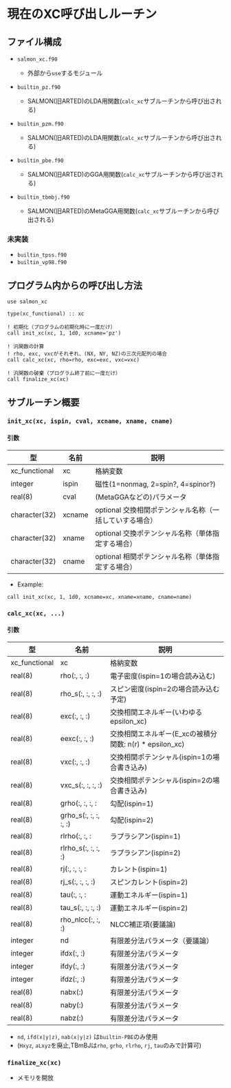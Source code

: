 # 現在のXC呼び出しルーチン

## ファイル構成

- `salmon_xc.f90`
  - 外部から`use`するモジュール

- `builtin_pz.f90`
  - SALMON(旧ARTED)のLDA用関数(`calc_xc`サブルーチンから呼び出される)

- `builtin_pzm.f90`
  - SALMON(旧ARTED)のLDA用関数(`calc_xc`サブルーチンから呼び出される)

- `builtin_pbe.f90`
  - SALMON(旧ARTED)のGGA用関数(`calc_xc`サブルーチンから呼び出される)

- `builtin_tbmbj.f90`
  - SALMON(旧ARTED)のMetaGGA用関数(`calc_xc`サブルーチンから呼び出される)
  
### 未実装
- `builtin_tpss.f90`
- `builtin_vp98.f90`

## プログラム内からの呼び出し方法

```
use salmon_xc

type(xc_functional) :: xc

! 初期化（プログラムの初期化時に一度だけ）
call init_xc(xc, 1, 1d0, xcname='pz')

! 汎関数の計算
! rho, exc, vxcがそれぞれ、(NX, NY, NZ)の三次元配列の場合
call calc_xc(xc, rho=rho, exc=exc, vxc=vxc)

! 汎関数の破棄（プログラム終了前に一度だけ）
call finalize_xc(xc)
```

## サブルーチン概要

### `init_xc(xc, ispin, cval, xcname, xname, cname)`

#### 引数
| 型        |   名前         |  説明 |
| ------------- |---------------| ----- |
| xc_functional | xc | 格納変数 |
| integer | ispin      | 磁性(1=nonmag, 2=spin?, 4=spinor?) |
| real(8) | cval  | (MetaGGAなどの)パラメータ |
| character(32) | xcname      |  optional 交換相関ポテンシャル名称（一括していする場合） |
| character(32) | xname      |  optional 交換ポテンシャル名称（単体指定する場合） |
| character(32) | cname      |  optional 相関ポテンシャル名称（単体指定する場合） |

- Example:
```
call init_xc(xc, 1, 1d0, xcname=xc, xname=xname, cname=name)
```

### `calc_xc(xc, ...)`

#### 引数

| 型        |   名前         |  説明 |
| ------------- |---------------| ----- |
| xc_functional  | xc | 格納変数 |
| real(8) | rho(:, :, :)  | 電子密度(ispin=1の場合読み込む) |
| real(8) | rho_s(:, :, :, :)  | スピン密度(ispin=2の場合読み込む予定) |
| real(8) | exc(:, :, :)  | 交換相関エネルギー(いわゆる epsilon_xc) |
| real(8) | eexc(:, :, :)  | 交換相関エネルギー(E_xcの被積分関数: n(r) * epsilon_xc) |
| real(8) | vxc(:, :, :)  | 交換相関ポテンシャル(ispin=1の場合書き込み) |
| real(8) | vxc_s(:, :, :, :)  | 交換相関ポテンシャル(ispin=2の場合書き込み) |
| real(8) | grho(:, :, :, :  | 勾配(ispin=1) |
| real(8) | grho_s(:, :, :, :, :)   | 勾配(ispin=2) |
| real(8) | rlrho(:, :, :  | ラプラシアン(ispin=1) |
| real(8) | rlrho_s(:, :, :, :)  | ラプラシアン(ispin=2) |
| real(8) | rj(:, :, :, :  | カレント(ispin=1) |
| real(8) | rj_s(:, :, :, :)  | スピンカレント(ispin=2) |
| real(8) | tau(:, :, :  | 運動エネルギー(ispin=1) |
| real(8) | tau_s(:, :, :, :)  | 運動エネルギー(ispin=2) |
| real(8) | rho_nlcc(:, :, :) | NLCC補正項(要議論) | 
| integer | nd | 有限差分法パラメータ（要議論） |
| integer | ifdx(:, :)  |有限差分法パラメータ|
| integer | ifdy(:, :) |有限差分法パラメータ|
| integer | ifdz(:, :) |有限差分法パラメータ|
| real(8) | nabx(:) |有限差分法パラメータ|
| real(8) | naby(:) |有限差分法パラメータ|
| real(8) | nabz(:) |有限差分法パラメータ|


- `nd`, `ifd(x|y|z)`, `nab(x|y|z)` は`builtin-PBE`のみ使用
- (`Hxyz`, `aLxyz`を廃止,TBmBJは`rho`, `grho`, `rlrho`, `rj`, `tau`のみで計算可)


### `finalize_xc(xc)`
- メモリを開放
